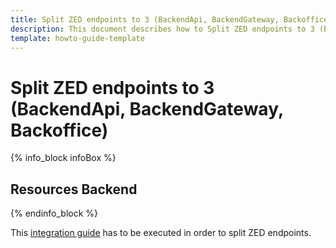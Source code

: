 ```yaml
---
title: Split ZED endpoints to 3 (BackendApi, BackendGateway, Backoffice)
description: This document describes how to Split ZED endpoints to 3 (BackendApi, BackendGateway, Backoffice).
template: howto-guide-template
---
```


# Split ZED endpoints to 3 (BackendApi, BackendGateway, Backoffice)

{% info_block infoBox %}

## Resources Backend

{% endinfo_block %}

This [integration guide](/docs/scos/dev/technical-enhancement-integration-guides/integrating-separate-endpoint-bootstraps.html#update-modules-using-composer)
has to be executed in order to split ZED endpoints.
